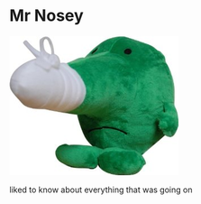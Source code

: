 # Mr Nosey

![alt tag](https://raw.githubusercontent.com/jgumbley/mr-nosey/master/docs/mr-nosey.jpg)

liked to know about everything that was going on
